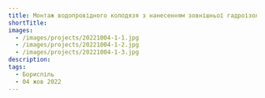 ```yaml
---
title: Монтаж водопровідного колодязя з нанесенням зовнішньої гадроізоляції
shortTitle:
images:
  - /images/projects/20221004-1-1.jpg
  - /images/projects/20221004-1-2.jpg
  - /images/projects/20221004-1-3.jpg
description:
tags:
  - Бориспіль
  - 04 жов 2022
---
```


